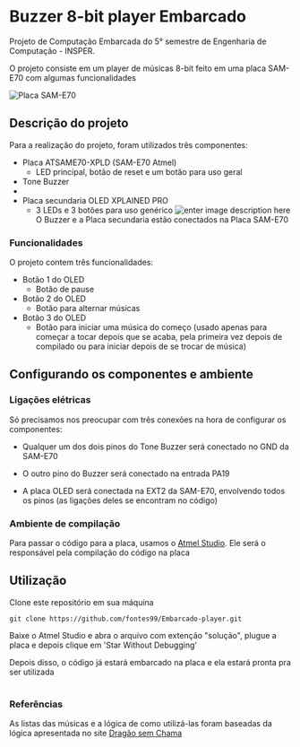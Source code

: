 # Buzzer 8-bit player Embarcado
Projeto de Computação Embarcada do 5° semestre de Engenharia de Computação - INSPER.

 O projeto consiste em um player de músicas 8-bit feito em uma placa SAM-E70 com algumas funcionalidades
 
 ![Placa SAM-E70](https://br.mouser.com/images/atmel/lrg/ATSAME70XPLD_SPL.jpg)

## Descrição do projeto

Para a realização do projeto, foram utilizados três componentes:

 - Placa ATSAME70-XPLD (SAM-E70 Atmel)
	 - LED principal, botão de reset e um botão para uso geral
 - Tone Buzzer
 - 
 - Placa secundaria OLED XPLAINED PRO
	 - 3 LEDs e 3 botões para uso genérico
![enter image description here](https://encrypted-tbn0.gstatic.com/images?q=tbn:ANd9GcREcS6BJ7bOBOjqI4SoKPhV11w2Aac9E5B6UCRPgGQRP15GaOjI)
O Buzzer e a Placa secundaria estão conectados na Placa SAM-E70

### Funcionalidades

O projeto contem três funcionalidades:

 - Botão 1 do OLED
	 - Botão de pause
- Botão 2 do OLED
	 - Botão para alternar músicas
- Botão 3 do OLED
	 - Botão para iniciar uma música do começo (usado apenas para começar a tocar depois que se acaba, pela primeira vez depois de compilado ou para iniciar depois de se trocar de música)



## Configurando os componentes e ambiente

### Ligações elétricas
Só precisamos nos preocupar com três conexões na hora de configurar os componentes:

 - Qualquer um dos dois pinos do Tone Buzzer será conectado no GND da SAM-E70 

 - O outro pino do Buzzer será conectado na entrada PA19 

 - A placa OLED será conectada na EXT2 da SAM-E70, envolvendo todos os pinos (as ligações deles se encontram no código)

### Ambiente de compilação
Para passar o código para a placa, usamos o [Atmel Studio](https://www.microchip.com/mplab/avr-support/atmel-studio-7). Ele será o responsável pela compilação do código na placa

## Utilização 

Clone este repositório em sua máquina
	
	git clone https://github.com/fontes99/Embarcado-player.git


Baixe o Atmel Studio e abra o arquivo com extenção "solução", plugue a placa e depois clique em 'Star Without Debugging'

Depois disso, o código já estará embarcado na placa e ela estará pronta pra ser utilizada



#
### Referências
As listas das músicas e a lógica de como utilizá-las foram baseadas da lógica apresentada no site [Dragão sem Chama](https://dragaosemchama.com/en/2019/02/songs-for-arduino/)


<!--stackedit_data:
eyJoaXN0b3J5IjpbLTcyNDM0MjI3NywxNDkwOTA0OTQ4LDE5MT
A0NDkzMjAsMzMxNDk5ODExLC0xMTc5MTAwOTMzLC0yOTI0Mjk5
OTMsMTIyMjY3Nzk2MywxODA0NjcyMTExLDE3OTIyMTA0ODBdfQ
==
-->